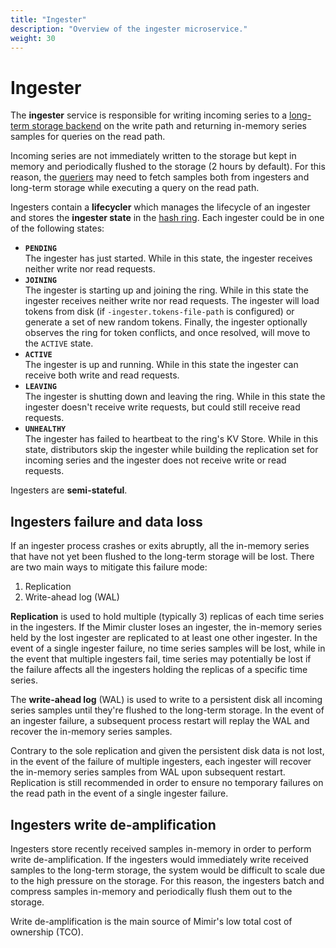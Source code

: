 ```yaml
---
title: "Ingester"
description: "Overview of the ingester microservice."
weight: 30
---
```


# Ingester

The **ingester** service is responsible for writing incoming series to a [long-term storage backend](#storage) on the write path and returning in-memory series samples for queries on the read path.

Incoming series are not immediately written to the storage but kept in memory and periodically flushed to the storage (2 hours by default). For this reason, the [queriers](#querier) may need to fetch samples both from ingesters and long-term storage while executing a query on the read path.

Ingesters contain a **lifecycler** which manages the lifecycle of an ingester and stores the **ingester state** in the [hash ring](#the-hash-ring). Each ingester could be in one of the following states:

- **`PENDING`**<br />
  The ingester has just started. While in this state, the ingester receives neither write nor read requests.
- **`JOINING`**<br />
  The ingester is starting up and joining the ring. While in this state the ingester receives neither write nor read requests. The ingester will load tokens from disk (if `-ingester.tokens-file-path` is configured) or generate a set of new random tokens. Finally, the ingester optionally observes the ring for token conflicts, and once resolved, will move to the `ACTIVE` state.
- **`ACTIVE`**<br />
  The ingester is up and running. While in this state the ingester can receive both write and read requests.
- **`LEAVING`**<br />
  The ingester is shutting down and leaving the ring. While in this state the ingester doesn't receive write requests, but could still receive read requests.
- **`UNHEALTHY`**<br />
  The ingester has failed to heartbeat to the ring's KV Store. While in this state, distributors skip the ingester while building the replication set for incoming series and the ingester does not receive write or read requests.

Ingesters are **semi-stateful**.

## Ingesters failure and data loss

If an ingester process crashes or exits abruptly, all the in-memory series that have not yet been flushed to the long-term storage will be lost. There are two main ways to mitigate this failure mode:

1. Replication
2. Write-ahead log (WAL)

**Replication** is used to hold multiple (typically 3) replicas of each time series in the ingesters. If the Mimir cluster loses an ingester, the in-memory series held by the lost ingester are replicated to at least one other ingester. In the event of a single ingester failure, no time series samples will be lost, while in the event that multiple ingesters fail, time series may potentially be lost if the failure affects all the ingesters holding the replicas of a specific time series.

The **write-ahead log** (WAL) is used to write to a persistent disk all incoming series samples until they're flushed to the long-term storage. In the event of an ingester failure, a subsequent process restart will replay the WAL and recover the in-memory series samples.

Contrary to the sole replication and given the persistent disk data is not lost, in the event of the failure of multiple ingesters, each ingester will recover the in-memory series samples from WAL upon subsequent restart. Replication is still recommended in order to ensure no temporary failures on the read path in the event of a single ingester failure.

## Ingesters write de-amplification

Ingesters store recently received samples in-memory in order to perform write de-amplification. If the ingesters would immediately write received samples to the long-term storage, the system would be difficult to scale due to the high pressure on the storage. For this reason, the ingesters batch and compress samples in-memory and periodically flush them out to the storage.

Write de-amplification is the main source of Mimir's low total cost of ownership (TCO).
